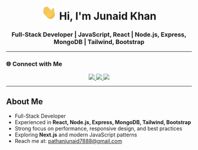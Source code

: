 <h1 align="center">
  <img src="https://raw.githubusercontent.com/ABSphreak/ABSphreak/master/gifs/Hi.gif" height="40"/>
  Hi, I'm Junaid Khan
</h1>
<h3 align="center">Full-Stack Developer | JavaScript, React | Node.js, Express, MongoDB | Tailwind, Bootstrap</h3>

---

<h3> 🌐 Connect with Me </h3>
<p align="center">
  <a href="https://www.linkedin.com/in/junaidkhan1723" target="_blank">
    <img src="https://img.shields.io/badge/LinkedIn-0A66C2?logo=linkedin&logoColor=white&style=for-the-badge" />
  </a>
  <a href="mailto:pathanjunaid7888@gmail.com">
    <img src="https://img.shields.io/badge/Email-D14836?logo=gmail&logoColor=white&style=for-the-badge" />
  </a>
 <a href="https://www.instagram.com/junaid_khan1723" target="_blank">
    <img src="https://img.shields.io/badge/Instagram-E4405F?logo=instagram&logoColor=white&style=for-the-badge" />
  </a>
</p>

---

 ## About Me
- Full-Stack Developer 
- Experienced in **React, Node.js, Express, MongoDB, Tailwind, Bootstrap**  
- Strong focus on performance, responsive design, and best practices  
- Exploring **Next.js** and modern JavaScript patterns  
- Reach me at: [pathanjunaid7888@gmail.com](mailto:pathanjunaid7888@gmail.com)  
